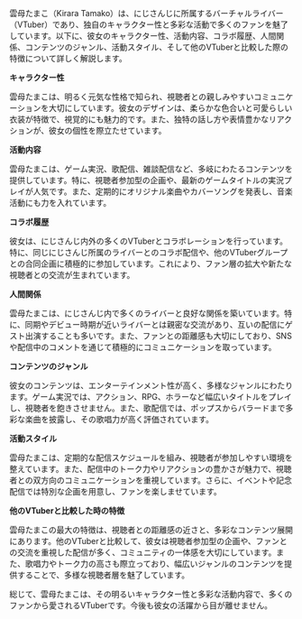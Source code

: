 雲母たまこ（Kirara Tamako）は、にじさんじに所属するバーチャルライバー（VTuber）であり、独自のキャラクター性と多彩な活動で多くのファンを魅了しています。以下に、彼女のキャラクター性、活動内容、コラボ履歴、人間関係、コンテンツのジャンル、活動スタイル、そして他のVTuberと比較した際の特徴について詳しく解説します。

**キャラクター性**

雲母たまこは、明るく元気な性格で知られ、視聴者との親しみやすいコミュニケーションを大切にしています。彼女のデザインは、柔らかな色合いと可愛らしい衣装が特徴で、視覚的にも魅力的です。また、独特の話し方や表情豊かなリアクションが、彼女の個性を際立たせています。

**活動内容**

雲母たまこは、ゲーム実況、歌配信、雑談配信など、多岐にわたるコンテンツを提供しています。特に、視聴者参加型の企画や、最新のゲームタイトルの実況プレイが人気です。また、定期的にオリジナル楽曲やカバーソングを発表し、音楽活動にも力を入れています。

**コラボ履歴**

彼女は、にじさんじ内外の多くのVTuberとコラボレーションを行っています。特に、同じにじさんじ所属のライバーとのコラボ配信や、他のVTuberグループとの合同企画に積極的に参加しています。これにより、ファン層の拡大や新たな視聴者との交流が生まれています。

**人間関係**

雲母たまこは、にじさんじ内で多くのライバーと良好な関係を築いています。特に、同期やデビュー時期が近いライバーとは親密な交流があり、互いの配信にゲスト出演することも多いです。また、ファンとの距離感も大切にしており、SNSや配信中のコメントを通じて積極的にコミュニケーションを取っています。

**コンテンツのジャンル**

彼女のコンテンツは、エンターテインメント性が高く、多様なジャンルにわたります。ゲーム実況では、アクション、RPG、ホラーなど幅広いタイトルをプレイし、視聴者を飽きさせません。また、歌配信では、ポップスからバラードまで多彩な楽曲を披露し、その歌唱力が高く評価されています。

**活動スタイル**

雲母たまこは、定期的な配信スケジュールを組み、視聴者が参加しやすい環境を整えています。また、配信中のトーク力やリアクションの豊かさが魅力で、視聴者との双方向のコミュニケーションを重視しています。さらに、イベントや記念配信では特別な企画を用意し、ファンを楽しませています。

**他のVTuberと比較した時の特徴**

雲母たまこの最大の特徴は、視聴者との距離感の近さと、多彩なコンテンツ展開にあります。他のVTuberと比較して、彼女は視聴者参加型の企画や、ファンとの交流を重視した配信が多く、コミュニティの一体感を大切にしています。また、歌唱力やトーク力の高さも際立っており、幅広いジャンルのコンテンツを提供することで、多様な視聴者層を魅了しています。

総じて、雲母たまこは、その明るいキャラクター性と多彩な活動内容で、多くのファンから愛されるVTuberです。今後も彼女の活躍から目が離せません。 